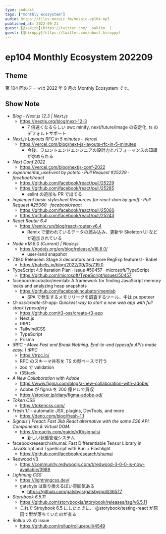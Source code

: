 ```yaml
---
type: podcast
tags: ["monthly ecosystem"]
audio: https://files.mozaic.fm/mozaic-ep104.mp3
published_at: 2022-09-21
guest: [@sakito](https://twitter.com/__sakito__)
guest: [@hiroppy](https://twitter.com/about_hiroppy)
---
```


# ep104 Monthly Ecosystem 202209

## Theme

第 104 回のテーマは 2022 年 9 月の Monthly Ecosystem です。


## Show Note

- *Blog - Next.js 12.3 | Next.js*
  - https://nextjs.org/blog/next-12-3
    - 7 倍速くなるらしい swc minify, next/future/image の安定化, ts のデフォルトサポート
- *Next.js Layouts RFC in 5 minutes - Vercel*
  - https://vercel.com/blog/next-js-layouts-rfc-in-5-minutes
    - 今後、フロントエンドエンジニアの設計力とパフォーマンスの知識が求められる
- *Next Conf 2022*
  - https://vercel.com/blog/nextjs-conf-2022
- *experimental_useEvent by poteto · Pull Request #25229 · facebook/react*
  - https://github.com/facebook/react/pull/25229
  - https://github.com/facebook/react/pull/25285
    - eslint の追加も PR で出てる
- *Implement basic stylesheet Resources for react-dom by gnoff · Pull Request #25060 · facebook/react*
  - https://github.com/facebook/react/pull/25060
  - https://github.com/facebook/react/pull/25243
- *React Router 6.4*
  - https://remix.run/blog/react-router-v6.4
    - Remix で使われているデータの読み込み、更新や Skeleton UI などが追加されている
- *Node v18.8.0 (Current) | Node.js*
  - https://nodejs.org/en/blog/release/v18.8.0/
    - user-land snapshot
- 7.19.0 Released: Stage 3 decorators and more RegExp features! · Babel
  - https://babeljs.io/blog/2022/09/05/7.19.0
- TypeScript 4.9 Iteration Plan · Issue #50457 · microsoft/TypeScript
  - https://github.com/microsoft/TypeScript/issues/50457
- facebookincubator/memlab: A framework for finding JavaScript memory leaks and analyzing heap snapshots
  - https://github.com/facebookincubator/memlab
    - SPA で発生するメモリリークを調査するツール、中は puppeteer
- *t3-oss/create-t3-app: Quickest way to start a new web app with full stack typesafety*
  - https://github.com/t3-oss/create-t3-app
  - Next.js
  - tRPC
  - TailwindCSS
  - TypeScript
  - Prisma
- *tRPC - Move Fast and Break Nothing. End-to-end typesafe APIs made easy. | tRPC*
  - https://trpc.io/
  - RPC のスキーマ共有を TS の型ベースで行う
  - zod で validation
  - t3Stack
- *A New Collaboration with Adobe*
  - https://www.figma.com/blog/a-new-collaboration-with-adobe/
  - Adobe が figma を 200 億ドルで買収
  - https://stocker.jp/diary/figma-adobe-xd/
- *Token CSS*
  - https://tokencss.com/
- Fresh 1.1 - automatic JSX, plugins, DevTools, and more
  - https://deno.com/blog/fresh-1.1
- *Signals | Preact: Fast 3kb React alternative with the same ES6 API. Components & Virtual DOM.*
  - https://preactjs.com/guide/v10/signals/
    - 新しい状態管理システム
- facebookresearch/shumai: Fast Differentiable Tensor Library in JavaScript and TypeScript with Bun + Flashlight
  - https://github.com/facebookresearch/shumai
- Redwood v3
  - https://community.redwoodjs.com/t/redwood-3-0-0-is-now-available/3989
- *Lightning CSS*
  - https://lightningcss.dev/
  - gatsbyjs は乗り換えるぽい雰囲気ある
    - https://github.com/gatsbyjs/gatsby/pull/36577
- *Storybook 6.5.11*
  - https://github.com/storybookjs/storybook/releases/tag/v6.5.11
  - これで Stroybook 6.5 にしたときに、 @storybook/testing-react が原因で型が落ちていたのが直る
- Rollup v3 の Issue
  - https://github.com/rollup/rollup/pull/4549
